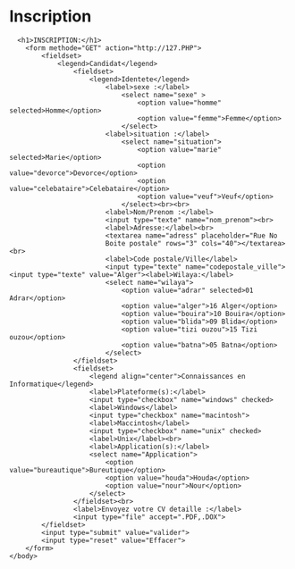 # Inscription
<!DOCTYPE html>
  <html lang="fr">
	<head>
		<meta charset="UTF-8">
		<title>ImaadImadoo</title>
    </head>
	<body>  
	
	  <h1>INSCRIPTION:</h1>
		<form methode="GET" action="http://127.PHP">
			<fieldset>
				<legend>Candidat</legend>
					<fieldset>
						<legend>Identete</legend>
							<label>sexe :</label>
								<select name="sexe" >
									<option value="homme" selected>Homme</option>
			                        <option value="femme">Femme</option>
								</select>
							<label>situation :</label>
								<select name="situation">
									<option value="marie" selected>Marie</option>
									<option value="devorce">Devorce</option>
									<option value="celebataire">Celebataire</option>
									<option value="veuf">Veuf</option>
								</select><br><br>
							<label>Nom/Prenom :</label>
							<input type="texte" name="nom_prenom"><br>
							<label>Adresse:</label><br>
							<textarea name="adress" placeholder="Rue No 
							Boite postale" rows="3" cols="40"></textarea><br>
							<label>Code postale/Ville</label>
							<input type="texte" name="codepostale_ville"><input type="texte" value="Alger"><label>Wilaya:</label>
							<select name="wilaya">
								<option value="adrar" selected>01 Adrar</option>
								<option value="alger">16 Alger</option>
								<option value="bouira">10 Bouira</option>
								<option value="blida">09 Blida</option>
								<option value="tizi ouzou">15 Tizi ouzou</option>
								<option value="batna">05 Batna</option>
							</select>
					</fieldset>
					<fieldset>
						<legend align="center">Connaissances en Informatique</legend>
						<label>Plateforme(s):</label>
						<input type="checkbox" name="windows" checked>
						<label>Windows</label>
						<input type="checkbox" name="macintosh">
						<label>Maccintosh</label>
						<input type="checkbox" name="unix" checked>
						<label>Unix</label><br>
						<label>Application(s):</label>
						<select name="Application">
							<option value="bureautique">Bureutique</option>
							<option value="houda">Houda</option>
							<option value="nour">Nour</option>
						</select>
					</fieldset><br>
					<label>Envoyez votre CV detaille :</label>
					<input type="file" accept=".PDF,.DOX">
			</fieldset>
			<input type="submit" value="valider">
			<input type="reset" value="Effacer">
		</form>
	</body>
  </html>
